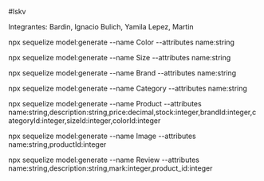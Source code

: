 #lskv

Integrantes:
Bardin, Ignacio
Bulich, Yamila
Lepez, Martin



npx sequelize model:generate --name Color --attributes name:string

npx sequelize model:generate --name Size --attributes name:string

npx sequelize model:generate --name Brand --attributes name:string

npx sequelize model:generate --name Category --attributes name:string



npx sequelize model:generate --name Product --attributes name:string,description:string,price:decimal,stock:integer,brandId:integer,categoryId:integer,sizeId:integer,colorId:integer

npx sequelize model:generate --name Image --attributes name:string,productId:integer

npx sequelize model:generate --name Review --attributes name:string,description:string,mark:integer,product_id:integer
